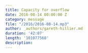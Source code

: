 ```yaml
---
title: Capacity for overflow
date: 2016-08-14 00:00:00 Z
category: message
file: "/2016/2016-08-14.mp3"
author: _authors/gareth-hillier.md
duration: '42:07'
length: '101077568'
description:
---
```

